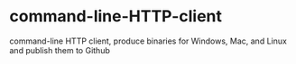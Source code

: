 # command-line-HTTP-client
command-line HTTP client, produce binaries for Windows, Mac, and Linux and publish them to Github
